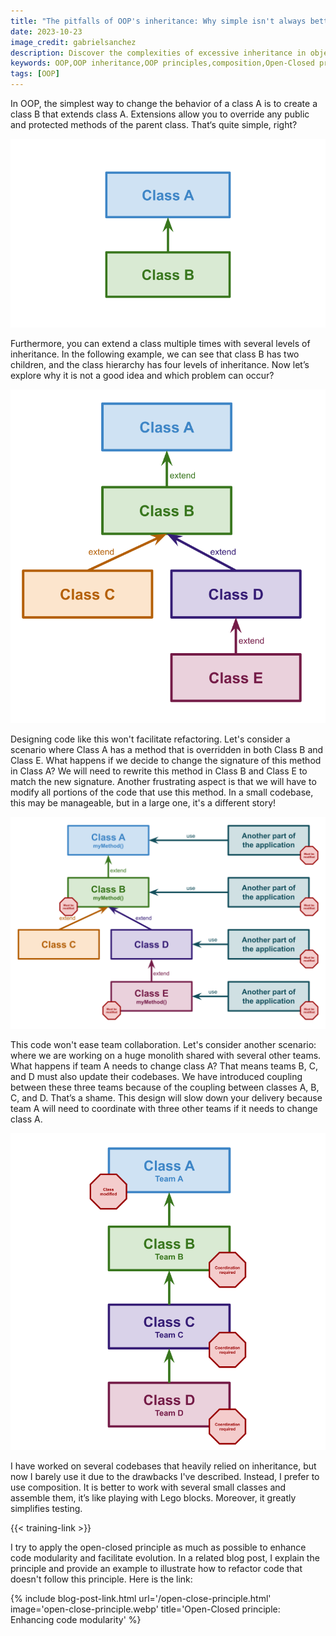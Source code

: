 ```yaml
---
title: "The pitfalls of OOP's inheritance: Why simple isn't always better"
date: 2023-10-23
image_credit: gabrielsanchez
description: Discover the complexities of excessive inheritance in object-oriented programming (OOP) and understand why careful consideration is crucial to avoid potential problems and pitfalls.
keywords: OOP,OOP inheritance,OOP principles,composition,Open-Closed principle,OOP best practices,coding tips
tags: [OOP]
---
```


In OOP, the simplest way to change the behavior of a class A is to create a class B that extends class A. Extensions allow you to override any public and protected methods of the parent class. That‘s quite simple, right?

![Simple object inheritance](images/posts/pitfalls-of-oop-inheritance/simple-inheritance.svg)

Furthermore, you can extend a class multiple times with several levels of inheritance. In the following example, we can see that class B has two children, and the class hierarchy has four levels of inheritance. Now let’s explore why it is not a good idea and which problem can occur?

![Object inheritance with several levels](images/posts/pitfalls-of-oop-inheritance/inheritance-with-several-levels.svg)

Designing code like this won't facilitate refactoring. Let's consider a scenario where Class A has a method that is overridden in both Class B and Class E. What happens if we decide to change the signature of this method in Class A? We will need to rewrite this method in Class B and Class E to match the new signature. Another frustrating aspect is that we will have to modify all portions of the code that use this method. In a small codebase, this may be manageable, but in a large one, it's a different story!

![Refactoring with object inheritance with several levels](images/posts/pitfalls-of-oop-inheritance/refactoring-inheritance-with-several-levels.svg)

This code won't ease team collaboration. Let's consider another scenario: where we are working on a huge monolith shared with several other teams. What happens if team A needs to change class A? That means teams B, C, and D must also update their codebases. We have introduced coupling between these three teams because of the coupling between classes A, B, C, and D. That’s a shame. This design will slow down your delivery because team A will need to coordinate with three other teams if it needs to change class A.

![Refactoring with object inheritance with several teams](images/posts/pitfalls-of-oop-inheritance/refactoring-inheritance-with-several-teams.svg)

I have worked on several codebases that heavily relied on inheritance, but now I barely use it due to the drawbacks I've described. Instead, I prefer to use composition. It is better to work with several small classes and assemble them, it’s like playing with Lego blocks. Moreover, it greatly simplifies testing.

{{< training-link >}}

I try to apply the open-closed principle as much as possible to enhance code modularity and facilitate evolution. In a related blog post, I explain the principle and provide an example to illustrate how to refactor code that doesn't follow this principle. Here is the link: 

{% include blog-post-link.html url='/open-close-principle.html' image='open-close-principle.webp' title='Open-Closed principle: Enhancing code modularity' %}


